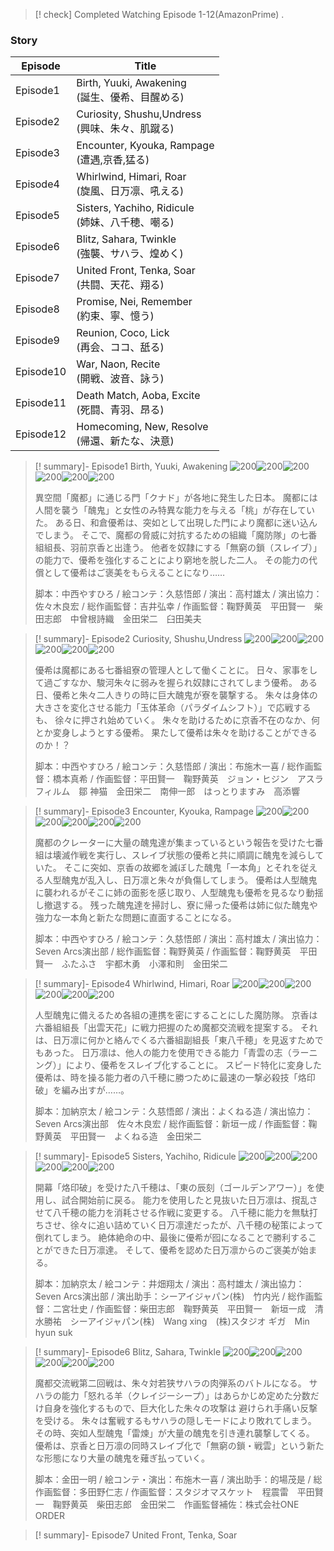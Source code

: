 

> [! check] Completed Watching Episode 1-12(AmazonPrime) .

### Story
| Episode   | Title                                     |
| --------- | ----------------------------------------- |
| Episode1  | Birth, Yuuki, Awakening<br>(誕生、優希、目醒める)   |
| Episode2  | Curiosity, Shushu,Undress<br>(興味、朱々、肌蹴る)  |
| Episode3  | Encounter, Kyouka, Rampage<br>(遭遇,京香,猛る)  |
| Episode4  | Whirlwind, Himari, Roar<br>(旋風、日万凛、吼える)   |
| Episode5  | Sisters, Yachiho, Ridicule<br>(姉妹、八千穂、嘲る) |
| Episode6  | Blitz, Sahara, Twinkle<br>(強襲、サハラ、煌めく)    |
| Episode7  | United Front, Tenka, Soar<br>(共闘、天花、翔る)   |
| Episode8  | Promise, Nei, Remember<br>(約束、寧、憶う)       |
| Episode9  | Reunion, Coco, Lick<br>(再会、ココ、舐る)         |
| Episode10 | War, Naon, Recite<br>(開戦、波音、詠う)           |
| Episode11 | Death Match, Aoba, Excite<br>(死闘、青羽、昂る)   |
| Episode12 | Homecoming, New, Resolve<br>(帰還、新たな、決意)   |

> [! summary]- Episode1 Birth, Yuuki, Awakening
> ![200](https://mabotai.jp/news/wp/wp-content/uploads/2023/11/675587a0940055a5c4a1299a390736a4.jpg)![200](https://mabotai.jp/news/wp/wp-content/uploads/2023/11/aeba2b746695db240a500fe782b1192b.jpg)![200](https://mabotai.jp/news/wp/wp-content/uploads/2023/11/29c6608d0405926374356dc2bc734ecf.jpg)![200](https://mabotai.jp/news/wp/wp-content/uploads/2023/11/a51b0f43ef865e19e2c9f670e1f9c399.jpg)![200](https://mabotai.jp/news/wp/wp-content/uploads/2023/11/287465f4b88e28ef6f08ee3c84bf0a54.jpg)![200](https://mabotai.jp/news/wp/wp-content/uploads/2023/11/09b122e3dfc82750c2099796251832e5.jpg)
> 
> 異空間「魔都」に通じる門「クナド」が各地に発生した日本。 魔都には人間を襲う「醜鬼」と女性のみ特異な能力を与える「桃」が存在していた。 ある日、和倉優希は、突如として出現した門により魔都に迷い込んでしまう。 そこで、魔都の脅威に対抗するための組織「魔防隊」の七番組組長、羽前京香と出逢う。 他者を奴隷にする「無窮の鎖（スレイブ）」の能力で、優希を強化することにより窮地を脱した二人。 その能力の代償として優希はご褒美をもらえることになり……
> 
> 脚本：中西やすひろ / 絵コンテ：久慈悟郎 / 演出：高村雄太 / 演出協力：佐々木良宏 / 総作画監督：吉井弘幸 / 作画監督：鞠野黄英　平田賢一　柴田志郎　中曾根詩織　金田栄二　臼田美夫

> [! summary]- Episode2 Curiosity, Shushu,Undress
> ![200](https://mabotai.jp/news/wp/wp-content/uploads/2024/01/73c0c60800eee54d38d6477fd9b40167.jpg)![200](https://mabotai.jp/news/wp/wp-content/uploads/2024/01/154677b3e53dde77c55c405317e5b074.jpg)![200](https://mabotai.jp/news/wp/wp-content/uploads/2024/01/08b811c84ee7ceb67a16f3ecb995c214.jpg)![200](https://mabotai.jp/news/wp/wp-content/uploads/2024/01/3399626155365c9d3ac977a3cd20b1e3.jpg)![200](https://mabotai.jp/news/wp/wp-content/uploads/2024/01/7204475b667f2b8be5f6e39b1932bc16.jpg)![200](https://mabotai.jp/news/wp/wp-content/uploads/2024/01/c38647f3dd4a99ad2b6ba45a55f77592.jpg)
> 
> 優希は魔都にある七番組寮の管理人として働くことに。 日々、家事をして過ごすなか、駿河朱々に弱みを握られ奴隷にされてしまう優希。 ある日、優希と朱々二人きりの時に巨大醜鬼が寮を襲撃する。 朱々は身体の大きさを変化させる能力「玉体革命（パラダイムシフト）」で応戦するも、 徐々に押され始めていく。 朱々を助けるために京香不在のなか、何とか変身しようとする優希。 果たして優希は朱々を助けることができるのか！？
> 
> 脚本：中西やすひろ / 絵コンテ：久慈悟郎 / 演出：布施木一喜 / 総作画監督：橋本真希 / 作画監督：平田賢一　鞠野黄英　ジョン・ヒジン　アスラフィルム　鄒 神猫　金田栄二　南伸一郎　はっとりますみ　高添響

> [! summary]- Episode3 Encounter, Kyouka, Rampage
> ![200](https://mabotai.jp/news/wp/wp-content/uploads/2024/01/f314c48483bc861adefe7abe745e0ce8.jpg)![200](https://mabotai.jp/news/wp/wp-content/uploads/2024/01/3466b7988ed73f1f6dbfe8838506e2ec.jpg)![200](https://mabotai.jp/news/wp/wp-content/uploads/2024/01/c4609b04ba555b1718971da7fcd422fe.jpg)![200](https://mabotai.jp/news/wp/wp-content/uploads/2024/01/c5539043d4ade4e71d2ef916f318e212.jpg)![200](https://mabotai.jp/news/wp/wp-content/uploads/2024/01/2136035e913cbc766654c82156fef5a1.jpg)![200](https://mabotai.jp/news/wp/wp-content/uploads/2024/01/8df88d964619d1948909c953d426bf4b.jpg)
> 
> 魔都のクレーターに大量の醜鬼達が集まっているという報告を受けた七番組は壊滅作戦を実行し、スレイブ状態の優希と共に順調に醜鬼を減らしていた。 そこに突如、京香の故郷を滅ぼした醜鬼「一本角」とそれを従える人型醜鬼が乱入し、日万凛と朱々が負傷してしまう。 優希は人型醜鬼に襲われるがそこに姉の面影を感じ取り、人型醜鬼も優希を見るなり動揺し撤退する。 残った醜鬼達を掃討し、寮に帰った優希は姉に似た醜鬼や強力な一本角と新たな問題に直面することになる。
> 
> 脚本：中西やすひろ / 絵コンテ：久慈悟郎 / 演出：高村雄太 / 演出協力：Seven Arcs演出部 / 総作画監督：鞠野黄英 / 作画監督：鞠野黄英　平田賢一　ふたふさ　宇都木勇　小澤和則　金田栄二

> [! summary]- Episode4 Whirlwind, Himari, Roar
> ![200](https://mabotai.jp/news/wp/wp-content/uploads/2024/01/bd0f8910367328cb762b31606eb6c490.jpg)![200](https://mabotai.jp/news/wp/wp-content/uploads/2024/01/372bde7812093b45e6d5c1e31beed6bc.jpg)![200](https://mabotai.jp/news/wp/wp-content/uploads/2024/01/fac1593573f8f20ae4cc0b56854dad17.jpg)![200](https://mabotai.jp/news/wp/wp-content/uploads/2024/01/29471ecaebf29835456a745cec8cc34e.jpg)![200](https://mabotai.jp/news/wp/wp-content/uploads/2024/01/e0b6d3829d0a648aa0c717f52c4c8f97.jpg)![200](https://mabotai.jp/news/wp/wp-content/uploads/2024/01/2aea9d3b23fc31f197ab5856e2f66a27.jpg)
> 
> 人型醜鬼に備えるため各組の連携を密にすることにした魔防隊。 京香は六番組組長「出雲天花」に戦力把握のため魔都交流戦を提案する。 それは、日万凛に何かと絡んでくる六番組副組長「東八千穂」を見返すためでもあった。 日万凛は、他人の能力を使用できる能力「青雲の志（ラーニング）」により、優希をスレイブ化することに。 スピード特化に変身した優希は、時を操る能力者の八千穂に勝つために最速の一撃必殺技「烙印破」を編み出すが……。
> 
> 脚本：加納京太 / 絵コンテ：久慈悟郎 / 演出：よくねる造 / 演出協力：Seven Arcs演出部　佐々木良宏 / 総作画監督：新垣一成 / 作画監督：鞠野黄英　平田賢一　よくねる造　金田栄二

> [! summary]- Episode5 Sisters, Yachiho, Ridicule
> ![200](https://mabotai.jp/news/wp/wp-content/uploads/2024/01/40929a91a41701325d0dd8253249f725.jpg)![200](https://mabotai.jp/news/wp/wp-content/uploads/2024/01/51bc3b5d5ae987c94612fef4c773776f.jpg)![200](https://mabotai.jp/news/wp/wp-content/uploads/2024/01/f1cd01b04c197f2b63cf2de98256c67e.jpg)![200](https://mabotai.jp/news/wp/wp-content/uploads/2024/01/c6771cf10035b3ffef5a19c160684e94.jpg)![200](https://mabotai.jp/news/wp/wp-content/uploads/2024/01/eea1b3789c30982c1166a6f60da23106.jpg)![200](https://mabotai.jp/news/wp/wp-content/uploads/2024/01/bdd286d955ddad6ada32d29d0961b399.jpg)
> 
> 開幕「烙印破」を受けた八千穂は、「東の辰刻（ゴールデンアワー）」を使用し、試合開始前に戻る。 能力を使用したと見抜いた日万凛は、撹乱させて八千穂の能力を消耗させる作戦に変更する。 八千穂に能力を無駄打ちさせ、徐々に追い詰めていく日万凛達だったが、八千穂の秘策によって倒れてしまう。 絶体絶命の中、最後に優希が囮になることで勝利することができた日万凛達。 そして、優希を認めた日万凛からのご褒美が始まる。
> 
> 脚本：加納京太 / 絵コンテ：井畑翔太 / 演出：高村雄太 / 演出協力：Seven Arcs演出部 / 演出助手：シーアイジャパン(株)　竹内光 / 総作画監督：二宮壮史 / 作画監督：柴田志郎　鞠野黄英　平田賢一　新垣一成　清水勝祐　シーアイジャパン(株)　Wang xing　(株)スタジオ ギガ　Min hyun suk

> [! summary]- Episode6 Blitz, Sahara, Twinkle
> ![200](https://mabotai.jp/news/wp/wp-content/uploads/2024/02/6f87458019e7ba55d652b07b667f27cc.jpg)![200](https://mabotai.jp/news/wp/wp-content/uploads/2024/02/8edcbb605be1b571e7b3f3b9253b91e6.jpg)![200](https://mabotai.jp/news/wp/wp-content/uploads/2024/02/e8f3ff26f797bfd8d9d988b0441a8189.jpg)![200](https://mabotai.jp/news/wp/wp-content/uploads/2024/02/5ac333010f06e5d48f0cfe11fbc651c7.jpg)![200](https://mabotai.jp/news/wp/wp-content/uploads/2024/02/c2f4dca933f72a8f08db101733ff28d5.jpg)![200](https://mabotai.jp/news/wp/wp-content/uploads/2024/02/8e6b03ec27c3736fcb1deb7f438a55da.jpg)
> 
> 魔都交流戦第二回戦は、朱々対若狭サハラの肉弾系のバトルになる。 サハラの能力「怒れる羊（クレイジーシープ）」はあらかじめ定めた分数だけ自身を強化するもので、巨大化した朱々の攻撃は 避けられ手痛い反撃を受ける。 朱々は奮戦するもサハラの隠しモードにより敗れてしまう。 その時、突如人型醜鬼「雷煉」が大量の醜鬼を引き連れ襲撃してくる。 優希は、京香と日万凛の同時スレイブ化で「無窮の鎖・戦雲」という新たな形態になり大量の醜鬼を薙ぎ払っていく。
> 
> 脚本：金田一明 / 絵コンテ・演出：布施木一喜 / 演出助手：的場茂是 / 総作画監督：多田野仁志 / 作画監督：スタジオマスケット　程震雷　平田賢一　鞠野黄英　柴田志郎　金田栄二　作画監督補佐：株式会社ONE ORDER

> [! summary]- Episode7 United Front, Tenka, Soar


